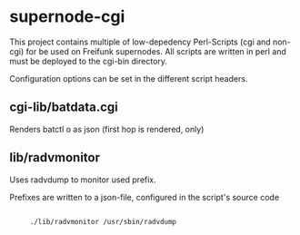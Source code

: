 supernode-cgi
=============

This project contains multiple  of low-depedency Perl-Scripts (cgi and non-cgi) for be used on Freifunk supernodes.
All scripts are written in perl and must be deployed to the cgi-bin directory.

Configuration options can be set in the different script headers.

cgi-lib/batdata.cgi
-------------
Renders batctl o as json (first hop is rendered, only)

lib/radvmonitor
---------------
Uses radvdump to monitor used prefix.

Prefixes are written to a json-file, configured in the script's source code

<code>
	 ./lib/radvmonitor /usr/sbin/radvdump
</code>
